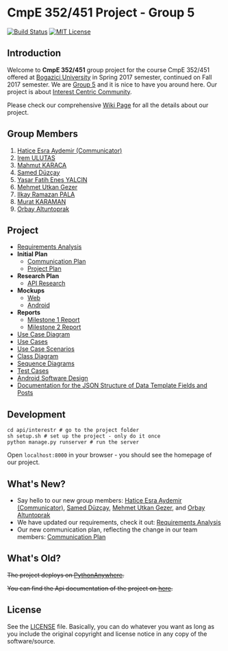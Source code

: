 # CmpE 352/451 Project - Group 5

[![Build Status](https://travis-ci.org/bounswe/bounswe2017group5.svg?branch=master)](https://travis-ci.org/bounswe/bounswe2017group5) [![MIT License](https://img.shields.io/github/license/mashape/apistatus.svg)](https://raw.githubusercontent.com/smddzcy/cv/master/LICENSE)

## Introduction

Welcome to **CmpE 352/451** group project for the course CmpE 352/451 offered at [Bogazici University](http://www.boun.edu.tr/en_US) in Spring 2017 semester, continued on Fall 2017 semester. We are [Group 5](https://github.com/bounswe/bounswe2017group5/wiki/Group-Members) and it is nice to have you around here. Our project is about [Interest Centric Community](https://github.com/bounswe/bounswe2017group5/blob/master/projectDescription.pdf).

Please check our comprehensive [Wiki Page](https://github.com/bounswe/bounswe2017group5/wiki) for all the details about our project.

## Group Members

1. [Hatice Esra Aydemir (Communicator)](https://github.com/bounswe/bounswe2017group5/wiki/Hatice-Esra-Aydemir)
2. [Irem ULUTAS](https://github.com/bounswe/bounswe2017group5/wiki/Irem-Ulutas)
3. [Mahmut KARACA](https://github.com/bounswe/bounswe2017group5/wiki/Mahmut-Karaca)
4. [Samed Düzçay](https://github.com/bounswe/bounswe2017group5/wiki/Samed-Düzçay)
5. [Yasar Fatih Enes YALCIN](https://github.com/bounswe/bounswe2017group5/wiki/Yaşar-Fatih-Enes-Yalçın)
6. [Mehmet Utkan Gezer](https://github.com/bounswe/bounswe2017group5/wiki/Mehmet-Utkan-Gezer)
7. [Ilkay Ramazan PALA](https://github.com/bounswe/bounswe2017group5/wiki/Morgazipa)  
8. [Murat KARAMAN](https://github.com/bounswe/bounswe2017group5/wiki/Murat-Karaman)
9. [Orbay Altuntoprak](https://github.com/bounswe/bounswe2017group5/wiki/Orbay-Altuntoprak)

## Project

* [Requirements Analysis](https://github.com/bounswe/bounswe2017group5/wiki/Requirements-Analysis)
* **Initial Plan**
  * [Communication Plan](https://github.com/bounswe/bounswe2017group5/wiki/Communication-Plan)
  * [Project Plan](https://github.com/bounswe/bounswe2017group5/wiki/Project-Plan)
* **Research Plan**
  * [API Research](https://github.com/bounswe/bounswe2017group5/wiki/Twitter-API)
* **Mockups**
  * [Web](https://github.com/bounswe/bounswe2017group5/wiki/Mockup-web)
  * [Android](https://github.com/bounswe/bounswe2017group5/wiki/Mockup-android)
* **Reports**
  * [Milestone 1 Report](https://github.com/bounswe/bounswe2017group5/wiki/Milestone-1-Report)
  * [Milestone 2 Report](https://github.com/bounswe/bounswe2017group5/wiki/Milestone-2-Report)
* [Use Case Diagram](https://github.com/bounswe/bounswe2017group5/wiki/Use-Case-Diagram)
* [Use Cases](https://github.com/bounswe/bounswe2017group5/wiki/Use-Cases)
* [Use Case Scenarios](https://github.com/bounswe/bounswe2017group5/wiki/Use-Case-Scenarios)
* [Class Diagram](https://github.com/bounswe/bounswe2017group5/wiki/Class-Diagram)
* [Sequence Diagrams](https://github.com/bounswe/bounswe2017group5/wiki/Sequence-Diagrams)
* [Test Cases](https://github.com/bounswe/bounswe2017group5/wiki/Test-Cases)
* [Android Software Design](https://github.com/bounswe/bounswe2017group5/wiki/Android-Software-Design)
* [Documentation for the JSON Structure of Data Template Fields and Posts](https://github.com/bounswe/bounswe2017group5/wiki/Documentation-for-the-JSON-Structure-of-Data-Template-Fields-and-Posts)

## Development
```
cd api/interestr # go to the project folder
sh setup.sh # set up the project - only do it once
python manage.py runserver # run the server
```

Open `localhost:8000` in your browser - you should see the homepage of our project.

## What's New?

- Say hello to our new group members: [Hatice Esra Aydemir (Communicator)](https://github.com/bounswe/bounswe2017group5/wiki/Hatice-Esra-Aydemir), [Samed Düzçay](https://github.com/bounswe/bounswe2017group5/wiki/Samed-D%C3%BCz%C3%A7ay), [Mehmet Utkan Gezer](https://github.com/bounswe/bounswe2017group5/wiki/Mehmet-Utkan-Gezer), and [Orbay Altuntoprak](https://github.com/bounswe/bounswe2017group5/wiki/Orbay-Altuntoprak)
- We have updated our requirements, check it out: [Requirements Analysis](https://github.com/bounswe/bounswe2017group5/wiki/Requirements-Analysis)
- Our new communication plan, reflecting the change in our team members: [Communication Plan](https://github.com/bounswe/bounswe2017group5/wiki/Communication-Plan)

## What's Old?

~~The project deploys on [PythonAnywhere](http://swegroup5.pythonanywhere.com/).~~

~~You can find the Api documentation of the project on [here](http://swegroup5.pythonanywhere.com/docs/).~~


## License

See the [LICENSE](LICENSE) file. Basically, you can do whatever you want as long as you include the original copyright and license notice in any copy of the software/source.

